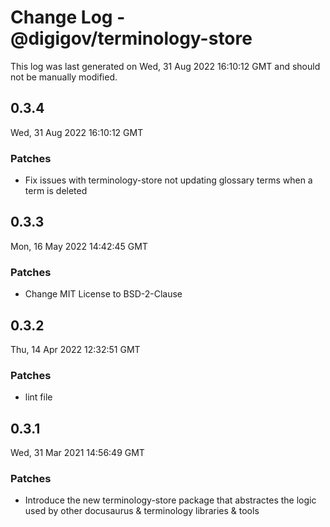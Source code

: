 # Change Log - @digigov/terminology-store

This log was last generated on Wed, 31 Aug 2022 16:10:12 GMT and should not be manually modified.

## 0.3.4
Wed, 31 Aug 2022 16:10:12 GMT

### Patches

- Fix issues with terminology-store not updating glossary terms when a term is deleted 

## 0.3.3
Mon, 16 May 2022 14:42:45 GMT

### Patches

- Change MIT License to BSD-2-Clause

## 0.3.2
Thu, 14 Apr 2022 12:32:51 GMT

### Patches

- lint file

## 0.3.1
Wed, 31 Mar 2021 14:56:49 GMT

### Patches

- Introduce the new terminology-store package that abstractes the logic used by other docusaurus & terminology libraries & tools

